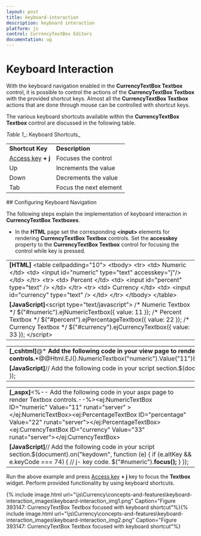 ```yaml
---
layout: post
title: keyboard-interaction
description: keyboard interaction
platform: js
control: CurrencyTextBox Editors 
documentation: ug
---
```


# Keyboard Interaction

With the keyboard navigation enabled in the **CurrencyTextBox Textbox** control, it is possible to control the actions of the **CurrencyTextBox Textbox** with the provided shortcut keys. Almost all the **CurrencyTextBox Textbox** actions that are done through mouse can be controlled with shortcut keys.

The various keyboard shortcuts available within the **CurrencyTextBox Textbox** control are discussed in the following table. 

_Table_ _1__: Keyboard Shortcuts_

<table>
<tr>
<td>
<b>Shortcut Key</b></td><td>
<b>Description</b></td></tr>
<tr>
<td>
<a href=http://en.wikipedia.org/wiki/Access_key>Access key</a><b> + j</b></td><td>
Focuses the control</td></tr>
<tr>
<td>
Up</td><td>
Increments the value</td></tr>
<tr>
<td>
Down</td><td>
Decrements the value</td></tr>
<tr>
<td>
Tab</td><td>
Focus the next element</td></tr>
</table>
## Configuring Keyboard Navigation

The following steps explain the implementation of keyboard interaction in **CurrencyTextBox Textboxes**.

* In the **HTML** page set the corresponding **&lt;input&gt;** elements for rendering **CurrencyTextBox Textbox** controls. Set the **accesskey** property to the **CurrencyTextBox Textbox** control for focusing the control while key is pressed.



<table>
<tr>
<td>
<b>[HTML]</b>       &lt;table cellpadding="10"&gt;            &lt;tbody&gt;                &lt;tr&gt;                    &lt;td&gt;                        <label for="numeric">Numeric</label>                    &lt;/td&gt;                    &lt;td&gt;                        &lt;input id="numeric" type="text" accesskey="j"/&gt;                    &lt;/td&gt;                &lt;/tr&gt;                &lt;tr&gt;                    &lt;td&gt;                        <label for="percent">Percent</label>                    &lt;/td&gt;                    &lt;td&gt;                        &lt;input id="percent" type="text" /&gt;                    &lt;/td&gt;                &lt;/tr&gt;                &lt;tr&gt;                    &lt;td&gt;                        <label for="currency">Currency</label>                    &lt;/td&gt;                    &lt;td&gt;                            &lt;input id="currency" type="text" /&gt;                    &lt;/td&gt;                &lt;/tr&gt;            &lt;/tbody&gt;        &lt;/table&gt;</td></tr>
<tr>
<td>
<b>[JavaScript]</b>&lt;script type="text/javascript"&gt;        /* Numeric Textbox */        $("#numeric").ejNumericTextbox({            value: 11                    });        /* Percent Textbox */        $("#percent").ejPercentageTextbox({            value: 22                    });        /* Currency Textbox */        $("#currency").ejCurrencyTextbox({            value: 33                    });    &lt;/script&gt;</td></tr>
</table>


<table>
<tr>
<td>
<b>[_cshtml]</b>@*<b> Add the following code in your view page to render Textbox controls.</b>*@@Html.EJ().NumericTextbox("numeric").Value("11")@Html.EJ().PercentageTextbox("percentage").Value("22")@Html.EJ().CurrencyTextbox("currency").Value("33")</td></tr>
<tr>
<td>
<b>[JavaScript]</b>// Add the following code in your script section.$(document).on("keydown", function (e) {        if (e.altKey && e.keyCode === 74) { // j- key code.            $("#numeric").<b>focus();</b>           }    });</td></tr>
</table>


<table>
<tr>
<td>
<b>[_aspx]</b>&lt;%-- Add the following code in your aspx page to render Textbox controls.--%&gt;&lt;ej:NumericTextBox ID="numeric" Value="11"  runat="server" &gt;&lt;/ej:NumericTextBox&gt;&lt;ej:PercentageTextBox ID="percentage" Value="22" runat="server"&gt;&lt;/ej:PercentageTextBox&gt;&lt;ej:CurrencyTextBox ID="currency" Value="33" runat="server"&gt;&lt;/ej:CurrencyTextBox&gt;</td></tr>
<tr>
<td>
<b>[JavaScript]</b>// Add the following code in your script section.$(document).on("keydown", function (e) {        if (e.altKey && e.keyCode === 74) { // j- key code.            $("#numeric").<b>focus();</b>           }    });</td></tr>
</table>


Run the above example and press [Access key](http://en.wikipedia.org/wiki/Access_key) **+ j** key to focus the **Textbox** widget. Perform provided functionality by using keyboard shortcuts.



{% include image.html url="\js\Currency\concepts-and-features\keyboard-interaction_images\keyboard-interaction_img1.png" Caption="Figure 393147: CurrencyTextBox Textbox focused with keyboard shortcut"%}{% include image.html url="\js\Currency\concepts-and-features\keyboard-interaction_images\keyboard-interaction_img2.png" Caption="Figure 393147: CurrencyTextBox Textbox focused with keyboard shortcut"%}





















